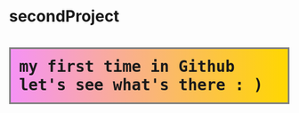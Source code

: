 # secondProject
<html>
<head>
  <style>
      body{
      margin: 0;
      }
      .c1{
      background: linear-gradient(to left, gold, rgb(245, 146, 245));
      border: solid gray;
      font-family: monospace;
      padding: 15px;
      width: fit-content;
      transition:0.8s;
      }
      .c1:hover{
      transform:translateX(50px);
      box-shadow: -5ex 0px 15px rgb(245, 146, 245),1ex 0px 20px gold;
      border:1px solid gray;	
      }
  </style>
</head>
<body>
<h1 class="c1">my first time in Github let's see what's there : ) </h1>
</body>
</html>
